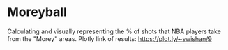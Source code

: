 # Moreyball
Calculating and visually representing the % of shots that NBA players take from the "Morey" areas.
Plotly link of results: 
https://plot.ly/~swishan/9
